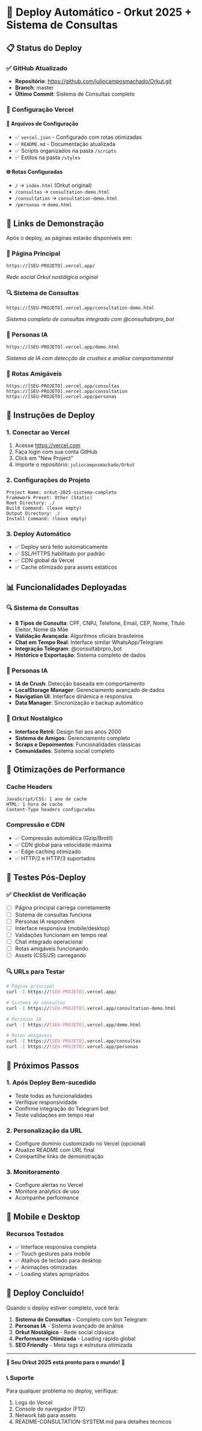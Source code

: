 # 🚀 Deploy Automático - Orkut 2025 + Sistema de Consultas

## 📋 Status do Deploy

### ✅ GitHub Atualizado
- **Repositório**: https://github.com/juliocamposmachado/Orkut.git
- **Branch**: master
- **Último Commit**: Sistema de Consultas completo

### 🔧 Configuração Vercel

#### 📁 Arquivos de Configuração
- ✅ `vercel.json` - Configurado com rotas otimizadas
- ✅ `README.md` - Documentação atualizada
- ✅ Scripts organizados na pasta `/scripts`
- ✅ Estilos na pasta `/styles`

#### 🌐 Rotas Configuradas
- `/` → `index.html` (Orkut original)
- `/consultas` → `consultation-demo.html`
- `/consultation` → `consultation-demo.html`
- `/personas` → `demo.html`

## 🎯 Links de Demonstração

Após o deploy, as páginas estarão disponíveis em:

### 🌟 Página Principal
```
https://[SEU-PROJETO].vercel.app/
```
*Rede social Orkut nostálgica original*

### 🔍 Sistema de Consultas
```
https://[SEU-PROJETO].vercel.app/consultation-demo.html
```
*Sistema completo de consultas integrado com @consultabrpro_bot*

### 🤖 Personas IA
```
https://[SEU-PROJETO].vercel.app/demo.html
```
*Sistema de IA com detecção de crushes e análise comportamental*

### 🔗 Rotas Amigáveis
```
https://[SEU-PROJETO].vercel.app/consultas
https://[SEU-PROJETO].vercel.app/consultation  
https://[SEU-PROJETO].vercel.app/personas
```

## 🚀 Instruções de Deploy

### 1. **Conectar ao Vercel**
1. Acesse https://vercel.com
2. Faça login com sua conta GitHub
3. Click em "New Project"
4. Importe o repositório: `juliocamposmachado/Orkut`

### 2. **Configurações do Projeto**
```
Project Name: orkut-2025-sistema-completo
Framework Preset: Other (Static)
Root Directory: ./
Build Command: (leave empty)
Output Directory: ./
Install Command: (leave empty)
```

### 3. **Deploy Automático**
- ✅ Deploy será feito automaticamente
- ✅ SSL/HTTPS habilitado por padrão
- ✅ CDN global da Vercel
- ✅ Cache otimizado para assets estáticos

## 📊 Funcionalidades Deployadas

### 🔍 Sistema de Consultas
- **8 Tipos de Consulta**: CPF, CNPJ, Telefone, Email, CEP, Nome, Título Eleitor, Nome da Mãe
- **Validação Avançada**: Algoritmos oficiais brasileiros
- **Chat em Tempo Real**: Interface similar WhatsApp/Telegram
- **Integração Telegram**: @consultabrpro_bot
- **Histórico e Exportação**: Sistema completo de dados

### 🤖 Personas IA
- **IA de Crush**: Detecção baseada em comportamento
- **LocalStorage Manager**: Gerenciamento avançado de dados
- **Navigation UI**: Interface dinâmica e responsiva
- **Data Manager**: Sincronização e backup automático

### 🌟 Orkut Nostálgico
- **Interface Retrô**: Design fiel aos anos 2000
- **Sistema de Amigos**: Gerenciamento completo
- **Scraps e Depoimentos**: Funcionalidades clássicas
- **Comunidades**: Sistema social completo

## 🔧 Otimizações de Performance

### Cache Headers
```
JavaScript/CSS: 1 ano de cache
HTML: 1 hora de cache
Content-Type headers configurados
```

### Compressão e CDN
- ✅ Compressão automática (Gzip/Brotli)
- ✅ CDN global para velocidade máxima
- ✅ Edge caching otimizado
- ✅ HTTP/2 e HTTP/3 suportados

## 🧪 Testes Pós-Deploy

### ✅ Checklist de Verificação
- [ ] Página principal carrega corretamente
- [ ] Sistema de consultas funciona
- [ ] Personas IA respondem
- [ ] Interface responsiva (mobile/desktop)
- [ ] Validações funcionam em tempo real
- [ ] Chat integrado operacional
- [ ] Rotas amigáveis funcionando
- [ ] Assets (CSS/JS) carregando

### 🔍 URLs para Testar
```bash
# Página principal
curl -I https://[SEU-PROJETO].vercel.app/

# Sistema de consultas
curl -I https://[SEU-PROJETO].vercel.app/consultation-demo.html

# Personas IA
curl -I https://[SEU-PROJETO].vercel.app/demo.html

# Rotas amigáveis
curl -I https://[SEU-PROJETO].vercel.app/consultas
curl -I https://[SEU-PROJETO].vercel.app/personas
```

## 🎯 Próximos Passos

### 1. **Após Deploy Bem-sucedido**
- Teste todas as funcionalidades
- Verifique responsividade
- Confirme integração do Telegram bot
- Teste validações em tempo real

### 2. **Personalização da URL**
- Configure domínio customizado no Vercel (opcional)
- Atualize README com URL final
- Compartilhe links de demonstração

### 3. **Monitoramento**
- Configure alertas no Vercel
- Monitore analytics de uso
- Acompanhe performance

## 📱 Mobile e Desktop

### Recursos Testados
- ✅ Interface responsiva completa
- ✅ Touch gestures para mobile
- ✅ Atalhos de teclado para desktop
- ✅ Animações otimizadas
- ✅ Loading states apropriados

## 🎉 Deploy Concluído!

Quando o deploy estiver completo, você terá:

1. **Sistema de Consultas** - Completo com bot Telegram
2. **Personas IA** - Sistema avançado de análise
3. **Orkut Nostálgico** - Rede social clássica
4. **Performance Otimizada** - Loading rápido global
5. **SEO Friendly** - Meta tags e estrutura otimizada

---

**🌟 Seu Orkut 2025 está pronto para o mundo!** 🌟

### 📞 Suporte
Para qualquer problema no deploy, verifique:
1. Logs do Vercel
2. Console do navegador (F12)
3. Network tab para assets
4. README-CONSULTATION-SYSTEM.md para detalhes técnicos
